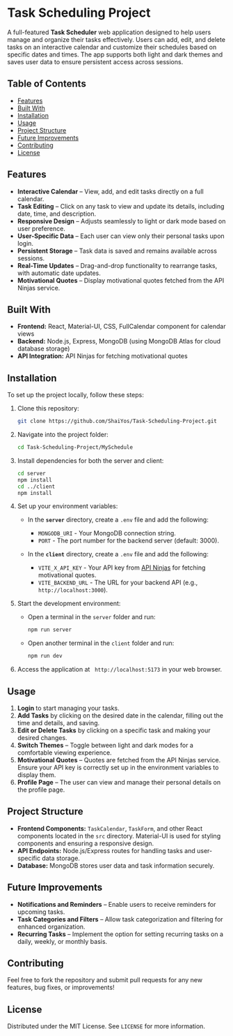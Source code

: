 # Task Scheduling Project

A full-featured **Task Scheduler** web application designed to help users manage and organize their tasks effectively. Users can add, edit, and delete tasks on an interactive calendar and customize their schedules based on specific dates and times. The app supports both light and dark themes and saves user data to ensure persistent access across sessions.

## Table of Contents

- [Features](#features)
- [Built With](#built-with)
- [Installation](#installation)
- [Usage](#usage)
- [Project Structure](#project-structure)
- [Future Improvements](#future-improvements)
- [Contributing](#contributing)
- [License](#license)

## Features

- **Interactive Calendar** – View, add, and edit tasks directly on a full calendar.
- **Task Editing** – Click on any task to view and update its details, including date, time, and description.
- **Responsive Design** – Adjusts seamlessly to light or dark mode based on user preference.
- **User-Specific Data** – Each user can view only their personal tasks upon login.
- **Persistent Storage** – Task data is saved and remains available across sessions.
- **Real-Time Updates** – Drag-and-drop functionality to rearrange tasks, with automatic date updates.
- **Motivational Quotes** – Display motivational quotes fetched from the API Ninjas service.

## Built With

- **Frontend:** React, Material-UI, CSS, FullCalendar component for calendar views
- **Backend:** Node.js, Express, MongoDB (using MongoDB Atlas for cloud database storage)
- **API Integration:** API Ninjas for fetching motivational quotes

## Installation

To set up the project locally, follow these steps:

1. Clone this repository:
   ```bash
   git clone https://github.com/ShaiYos/Task-Scheduling-Project.git
   ```
   
2. Navigate into the project folder:
   ```bash
   cd Task-Scheduling-Project/MySchedule
   ```

3. Install dependencies for both the server and client:
   ```bash
   cd server
   npm install
   cd ../client
   npm install
   ```

4. Set up your environment variables:
   - In the **`server`** directory, create a `.env` file and add the following:
     - `MONGODB_URI` - Your MongoDB connection string.
     - `PORT` - The port number for the backend server (default: 3000).
     
   - In the **`client`** directory, create a `.env` file and add the following:
     - `VITE_X_API_KEY` - Your API key from [API Ninjas](https://api-ninjas.com) for fetching motivational quotes.
     - `VITE_BACKEND_URL` - The URL for your backend API (e.g., `http://localhost:3000`).

5. Start the development environment:
   - Open a terminal in the `server` folder and run:
     ```bash
     npm run server
     ```
   - Open another terminal in the `client` folder and run:
     ```bash
     npm run dev
     ```

6. Access the application at ` http://localhost:5173` in your web browser.

## Usage

1. **Login** to start managing your tasks.
2. **Add Tasks** by clicking on the desired date in the calendar, filling out the time and details, and saving.
3. **Edit or Delete Tasks** by clicking on a specific task and making your desired changes.
4. **Switch Themes** – Toggle between light and dark modes for a comfortable viewing experience.
5. **Motivational Quotes** – Quotes are fetched from the API Ninjas service. Ensure your API key is correctly set up in the environment variables to display them.
6. **Profile Page** – The user can view and manage their personal details on the profile page.

## Project Structure

- **Frontend Components:** `TaskCalendar`, `TaskForm`, and other React components located in the `src` directory. Material-UI is used for styling components and ensuring a responsive design.
- **API Endpoints:** Node.js/Express routes for handling tasks and user-specific data storage.
- **Database:** MongoDB stores user data and task information securely.

## Future Improvements

- **Notifications and Reminders** – Enable users to receive reminders for upcoming tasks.
- **Task Categories and Filters** – Allow task categorization and filtering for enhanced organization.
- **Recurring Tasks** – Implement the option for setting recurring tasks on a daily, weekly, or monthly basis.

## Contributing

Feel free to fork the repository and submit pull requests for any new features, bug fixes, or improvements!

## License

Distributed under the MIT License. See `LICENSE` for more information.
